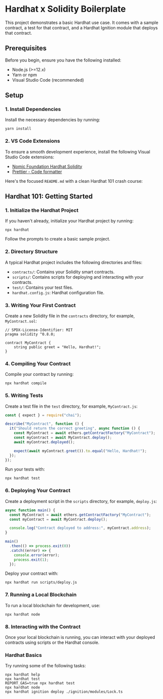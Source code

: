# Hardhat x Solidity Boilerplate

This project demonstrates a basic Hardhat use case. It comes with a sample contract, a test for that contract, and a Hardhat Ignition module that deploys that contract.

## Prerequisites

Before you begin, ensure you have the following installed:

- Node.js (>=12.x)
- Yarn or npm
- Visual Studio Code (recommended)

## Setup

### 1. Install Dependencies

Install the necessary dependencies by running:

```shell
yarn install
```

### 2. VS Code Extensions

To ensure a smooth development experience, install the following Visual Studio Code extensions:

- [Nomic Foundation Hardhat Solidity](https://marketplace.visualstudio.com/items?itemName=NomicFoundation.hardhat-solidity)
- [Prettier - Code formatter](https://marketplace.visualstudio.com/items?itemName=esbenp.prettier-vscode)

Here's the focused `README.md` with a clean Hardhat 101 crash course:

## Hardhat 101: Getting Started

### 1. Initialize the Hardhat Project

If you haven't already, initialize your Hardhat project by running:

```shell
npx hardhat
```

Follow the prompts to create a basic sample project.

### 2. Directory Structure

A typical Hardhat project includes the following directories and files:

- `contracts/`: Contains your Solidity smart contracts.
- `scripts/`: Contains scripts for deploying and interacting with your contracts.
- `test/`: Contains your test files.
- `hardhat.config.js`: Hardhat configuration file.

### 3. Writing Your First Contract

Create a new Solidity file in the `contracts` directory, for example, `MyContract.sol`:

```solidity
// SPDX-License-Identifier: MIT
pragma solidity ^0.8.0;

contract MyContract {
    string public greet = "Hello, Hardhat!";
}
```

### 4. Compiling Your Contract

Compile your contract by running:

```shell
npx hardhat compile
```

### 5. Writing Tests

Create a test file in the `test` directory, for example, `MyContract.js`:

```javascript
const { expect } = require("chai");

describe("MyContract", function () {
  it("Should return the correct greeting", async function () {
    const MyContract = await ethers.getContractFactory("MyContract");
    const myContract = await MyContract.deploy();
    await myContract.deployed();

    expect(await myContract.greet()).to.equal("Hello, Hardhat!");
  });
});
```

Run your tests with:

```shell
npx hardhat test
```

### 6. Deploying Your Contract

Create a deployment script in the `scripts` directory, for example, `deploy.js`:

```javascript
async function main() {
  const MyContract = await ethers.getContractFactory("MyContract");
  const myContract = await MyContract.deploy();

  console.log("Contract deployed to address:", myContract.address);
}

main()
  .then(() => process.exit(0))
  .catch((error) => {
    console.error(error);
    process.exit(1);
  });
```

Deploy your contract with:

```shell
npx hardhat run scripts/deploy.js
```

### 7. Running a Local Blockchain

To run a local blockchain for development, use:

```shell
npx hardhat node
```

### 8. Interacting with the Contract

Once your local blockchain is running, you can interact with your deployed contracts using scripts or the Hardhat console.

### Hardhat Basics

Try running some of the following tasks:

```shell
npx hardhat help
npx hardhat test
REPORT_GAS=true npx hardhat test
npx hardhat node
npx hardhat ignition deploy ./ignition/modules/Lock.ts
```
